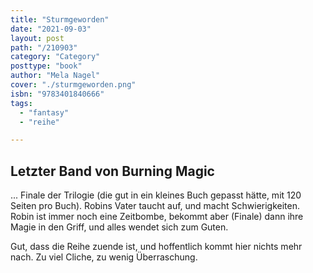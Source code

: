 ```yaml
---
title: "Sturmgeworden"
date: "2021-09-03"
layout: post
path: "/210903"
category: "Category"
posttype: "book"
author: "Mela Nagel"
cover: "./sturmgeworden.png"
isbn: "9783401840666"
tags:
  - "fantasy"
  - "reihe"

---
```

## Letzter Band von Burning Magic

... Finale der Trilogie (die gut in ein kleines Buch gepasst hätte, mit 120 Seiten pro Buch). Robins Vater taucht auf, und macht Schwierigkeiten. Robin ist immer noch eine Zeitbombe, bekommt aber (Finale) dann ihre Magie in den Griff, und alles wendet sich zum Guten.

Gut, dass die Reihe zuende ist, und hoffentlich kommt hier nichts mehr nach. Zu viel Cliche, zu wenig Überraschung.